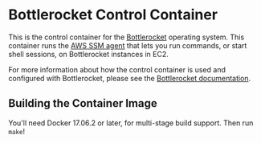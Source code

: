 # Bottlerocket Control Container

This is the control container for the [Bottlerocket](https://github.com/bottlerocket-os/bottlerocket) operating system.
This container runs the [AWS SSM agent](https://github.com/aws/amazon-ssm-agent) that lets you run commands, or start shell sessions, on Bottlerocket instances in EC2.

For more information about how the control container is used and configured with Bottlerocket, please see the [Bottlerocket documentation](https://github.com/bottlerocket-os/bottlerocket/blob/develop/README.md#control-container).

## Building the Container Image

You'll need Docker 17.06.2 or later, for multi-stage build support.
Then run `make`!
